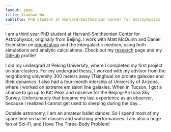 ```yaml
---
layout: page
title: Xiaohan Wu
subtitle: PhD student at Harvard-Smithsonian Center for Astrophysics
---
```


I am a third year PhD student at Harvard-Smithsonian Center for Astrophysics, originally from Beijing. I work with Matt McQuinn and Daniel Eisenstein on [reionization](https://en.wikipedia.org/wiki/Reionization) and the intergalactic medium, using both simulations and analytic calculations. Check out my [research](/Research/) page and my [GitHub](https://github.com/xiaohanzai) profile!

I did my undergrad at Peking University, where I completed my first project on star clusters. For my undergrad thesis, I worked with my advisor from the neighboring university 300 meters away (Tsinghua) on prolate galaxies and their dynamics. I also had a four-month intership at University of Arizona, where I worked on extreme emission line galaxies. When in Tucson, I got a chance to go up to Kitt Peak and observe for the Beijing-Arizona Sky Survey. Unfortunately that became my last experience as an observer, because I realized I cannot get used to sleeping during the day...

Outside astronomy, I am an amateur ballet dancer. So I spend most of my spare time on ballet classes and watching performances. I am also a huge fan of Sci-Fi, and I love The Three-Body Problem!

